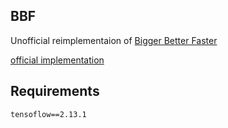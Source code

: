 ## BBF

Unofficial reimplementaion of [Bigger Better Faster](https://arxiv.org/abs/2305.19452)

[official implementation](https://github.com/google-research/google-research/tree/master/bigger_better_faster)


## Requirements

`tensoflow==2.13.1`

